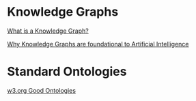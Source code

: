 # Knowledge Graphs

[What is a Knowledge Graph?](https://ontotext.com/knowledgehub/fundamentals/what-is-a-knowledge-graph/)

[Why Knowledge Graphs are foundational to Artificial Intelligence](https://www.datanami.com/2018/03/20/why-knowledge-graphs-are-foundational-to-artificial-intelligence/)

# Standard Ontologies
[w3.org Good Ontologies](https://www.w3.org/wiki/Good_Ontologies)
